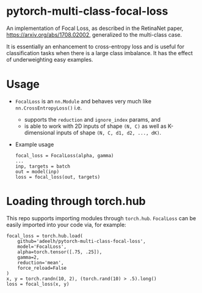 # pytorch-multi-class-focal-loss

An implementation of Focal Loss, as described in the RetinaNet paper, https://arxiv.org/abs/1708.02002, generalized to the multi-class case.

It is essentially an enhancement to cross-entropy loss and is useful for classification tasks when there is a large class imbalance. It has the effect of underweighting easy examples.

# Usage
- `FocalLoss` is an `nn.Module` and behaves very much like `nn.CrossEntropyLoss()` i.e.
    - supports the `reduction` and `ignore_index` params, and
    - is able to work with 2D inputs of shape `(N, C)` as well as K-dimensional inputs of shape `(N, C, d1, d2, ..., dK)`.

- Example usage
    ```python3
    focal_loss = FocalLoss(alpha, gamma)
	...
	inp, targets = batch
    out = model(inp)
	loss = focal_loss(out, targets)
    ```

# Loading through torch.hub
This repo supports importing modules through `torch.hub`. `FocalLoss` can be easily imported into your code via, for example:
```python3
focal_loss = torch.hub.load(
	github='adeelh/pytorch-multi-class-focal-loss',
	model='FocalLoss',
	alpha=torch.tensor([.75, .25]),
	gamma=2,
	reduction='mean',
	force_reload=False
)
x, y = torch.randn(10, 2), (torch.rand(10) > .5).long()
loss = focal_loss(x, y)
```
